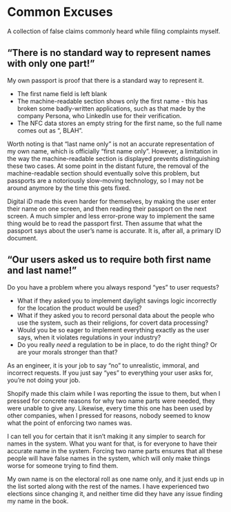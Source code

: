 # Common Excuses

A collection of false claims commonly heard while filing complaints myself.

## “There is no standard way to represent names with only one part!”

My own passport is proof that there is a standard way to represent it.

- The first name field is left blank
- The machine-readable section shows only the first name - this has broken
  some badly-written applications, such as that made by the company Persona,
  who LinkedIn use for their verification.
- The NFC data stores an empty string for the first name, so the full name
  comes out as “, BLAH”.

Worth noting is that “last name only” is not an accurate representation
of my own name, which is officially “first name only”. However, a limitation
in the way the machine-readable section is displayed prevents distinguishing
these two cases. At some point in the distant future, the removal of the
machine-readable section should eventually solve this problem, but passports
are a notoriously slow-moving technology, so I may not be around anymore by
the time this gets fixed.

Digital iD made this even harder for themselves, by making the user
enter their name on one screen, and then reading their passport on the
next screen. A much simpler and less error-prone way to implement the
same thing would be to read the passport first. Then assume that what
the passport says about the user’s name is accurate. It is, after all,
a primary ID document.

## “Our users asked us to require both first name and last name!”

Do you have a problem where you always respond “yes” to user requests?

- What if they asked you to implement daylight savings logic incorrectly
  for the location the product would be used?
- What if they asked you to record personal data about the people who use
  the system, such as their religions, for covert data processing?
- Would you be so eager to implement everything exactly as the user says,
  when it violates regulations in your industry?
- Do you really _need_ a regulation to be in place, to do the right thing?
  Or are your morals stronger than that?

As an engineer, it is your job to say “no” to unrealistic, immoral, and
incorrect requests. If you just say “yes” to everything your user asks for,
you’re not doing your job.

Shopify made this claim while I was reporting the issue to them, but when
I pressed for concrete reasons for why two name parts were needed, they
were unable to give any. Likewise, every time this one has been used by
other companies, when I pressed for reasons, nobody seemed to know what
the point of enforcing two names was.

I can tell you for certain that it isn’t making it any simpler to search
for names in the system. What you want for that, is for everyone to have
their accurate name in the system. Forcing two name parts ensures that all
these people will have false names in the system, which will only make
things worse for someone trying to find them.

My own name is on the electoral roll as one name only, and it just
ends up in the list sorted along with the rest of the names. I have
experienced two elections since changing it, and neither time did they
have any issue finding my name in the book.
